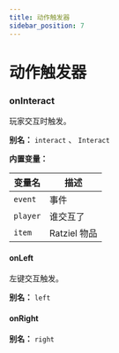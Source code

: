 ```yaml
---
title: 动作触发器
sidebar_position: 7
---
```


# 动作触发器

### onInteract

玩家交互时触发。

**别名：** `interact` 、 `Interact`

**内置变量：**

| 变量名   | 描述         |
| -------- | ------------ |
| `event`  | 事件         |
| `player` | 谁交互了     |
| `item`   | Ratziel 物品 |


#### onLeft

左键交互触发。

**别名：** `left`

#### onRight

**别名：** `right`
